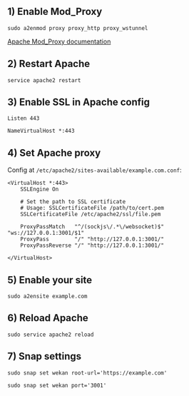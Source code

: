 ## 1) Enable Mod_Proxy

`sudo a2enmod proxy proxy_http proxy_wstunnel`

[Apache Mod_Proxy documentation](http://httpd.apache.org/docs/current/mod/mod_proxy.html)

## 2) Restart Apache

`service apache2 restart`

## 3) Enable SSL in Apache config
```
Listen 443

NameVirtualHost *:443
```
## 4) Set Apache proxy

Config at `/etc/apache2/sites-available/example.com.conf`:

```ApacheConf
<VirtualHost *:443>
    SSLEngine On

    # Set the path to SSL certificate
    # Usage: SSLCertificateFile /path/to/cert.pem
    SSLCertificateFile /etc/apache2/ssl/file.pem

    ProxyPassMatch   "^/(sockjs\/.*\/websocket)$" "ws://127.0.0.1:3001/$1"
    ProxyPass        "/" "http://127.0.0.1:3001/"
    ProxyPassReverse "/" "http://127.0.0.1:3001/"

</VirtualHost>
```

## 5) Enable your site

`sudo a2ensite example.com`

## 6) Reload Apache

`sudo service apache2 reload`

## 7) Snap settings
```
sudo snap set wekan root-url='https://example.com'

sudo snap set wekan port='3001'
```